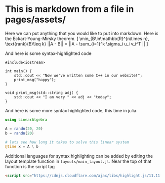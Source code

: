 # This is markdown from a file in pages/assets/
Here we can put anything that you would like to put into markdown. Here is the Eckart-Young-Mirsky theorem. 
\[
\min_{B\in\mathbb{R}^{n\times n}, \text{rank}(B)\leq k} ||A - B|| = ||A - \sum_{i=1}^k \sigma_i u_i v_i^T ||
\]

And here is some syntax-highlighted code
```
#include<iostream>

int main() {
    std::cout << "Now we've written some C++ in our website!";
    print_msg("happy");
}

void print_msg(std::string adj) {
    std::cout << "I am very " << adj << "today";
}
```

And here is some more syntax highlighted code, this time in julia
```julia
using LinearAlgebra

A = randn(20, 20)
b = randn(20)

# lets see how long it takes to solve this linear system
@time x = A \ b
```

Additional languages for syntax highlighting can be added by editing the layout template function in `layouts/main_layout.jl`. Near the top of that function is the script tag 
```html
<script src="https://cdnjs.cloudflare.com/ajax/libs/highlight.js/11.11.1/languages/julia.min.js"></script>
```

